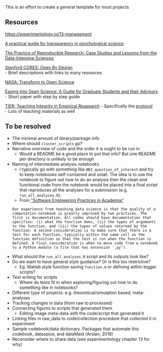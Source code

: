 This is an effort to create a general template for most projects

## Resources

https://experimentology.io/13-management  

[A practical guide for transparency in psychological science](https://psych-transparency-guide.uni-koeln.de/)

[The Practice of Reproducible Research: Case Studies and Lessons from the Data-Intensive Sciences](http://www.practicereproducibleresearch.org/)  

[Stanford CORES: Open By Design](https://dsi-cores.github.io/OpenByDesign/README.html)  
    - Brief descriptions with links to many resources  

[NASA: Transform to Open Science](https://nasa.github.io/Transform-to-Open-Science-Book/About/About-Announcements.html)  

[Easing Into Open Science: A Gudie for Graduate Students and their Advisors](https://psyarxiv.com/vzjdp/)
    - Short paper with step by step guide  

[TIER: Teaching Integrity in Empirical Reasearch](https://www.projecttier.org/)
    - Specifically the [protocol](https://www.projecttier.org/tier-protocol/protocol-4-0/)  
    - Lots of teaching materials as well  

## To be resolved

- The minimal amount of library/package info
- Where should `cluster_scripts` go?
- Narrative overview of code and the order it is ought to be run in
    - Would a README be a good place to put that info? But one README per directory is unlikely to be enough
- Naming of intermediate analysis notebooks
    - I typically go with something like `NB3_question_of_interest` and try to keep notebooks self-contained and small. The idea is to use the notebook to figure out how to do an analysis then the clean and functional code from the notebook would be placed into a final script that reproduces all the analyses for a submission (e.g. `run_all_analyses.R`).
    - From ["Software Engineering Practices in Academia"](https://hdsr.mitpress.mit.edu/pub/f0f7h5cu/release/2)
    ```
    Our experience from teaching data science is that the quality of a computation notebook is greatly improved by two practices. The first is documentation. All codes should have documentation that specifies: (i) what the function does, (ii) the types of arguments to the function, and (iii) the types of values returned by the function. A second consideration is to make sure that there is a test for each function, typically within the same cell as the function definition so that the test is run when the function is defined. A final consideration is when to move code from a notebook to a Python module (a file that has extension ‘.py’).
    ```
- What should the `run_all_analyses.R` script and its outputs look like?
- Do we want to have general style guidance? Or is this too restrictive?
    - Eg. Matlab style function saving `function.m` or defining within bigger scripts?
- Test writing for scripts
    - Where do tests fit in when exploring/figuring out how to do something like in notebooks?
- Different type of projects: e.g. theoretical/simulation based, meta-analyses
- Tracking changes in data (from raw to processed)
- Connecting figures to scripts that generated them
    - Editing image meta-data with the code/script that generated it
- Linking files in raw_data to code/collection procedure that collected it in experiment
- Sample codebook/data dictionary. Packages that automate this codebook, dataspice, and dataMaid (Arslan, 2019)
- Reconsider where to share data (see experimentology chapter 13 for why)
